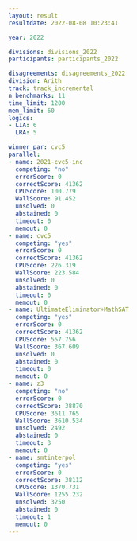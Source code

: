 ```yaml
---
layout: result
resultdate: 2022-08-08 10:23:41

year: 2022

divisions: divisions_2022
participants: participants_2022

disagreements: disagreements_2022
division: Arith
track: track_incremental
n_benchmarks: 11
time_limit: 1200
mem_limit: 60
logics:
- LIA: 6
  LRA: 5

winner_par: cvc5
parallel:
- name: 2021-cvc5-inc
  competing: "no"
  errorScore: 0
  correctScore: 41362
  CPUScore: 100.779
  WallScore: 91.452
  unsolved: 0
  abstained: 0
  timeout: 0
  memout: 0
- name: cvc5
  competing: "yes"
  errorScore: 0
  correctScore: 41362
  CPUScore: 226.319
  WallScore: 223.584
  unsolved: 0
  abstained: 0
  timeout: 0
  memout: 0
- name: UltimateEliminator+MathSAT
  competing: "yes"
  errorScore: 0
  correctScore: 41362
  CPUScore: 557.756
  WallScore: 367.609
  unsolved: 0
  abstained: 0
  timeout: 0
  memout: 0
- name: z3
  competing: "no"
  errorScore: 0
  correctScore: 38870
  CPUScore: 3611.765
  WallScore: 3610.534
  unsolved: 2492
  abstained: 0
  timeout: 3
  memout: 0
- name: smtinterpol
  competing: "yes"
  errorScore: 0
  correctScore: 38112
  CPUScore: 1370.731
  WallScore: 1255.232
  unsolved: 3250
  abstained: 0
  timeout: 1
  memout: 0
---
```

